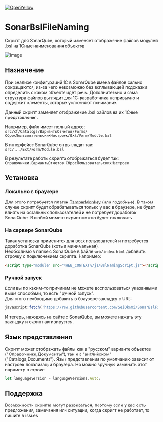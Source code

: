 [![OpenYellow](https://img.shields.io/endpoint?url=https://openyellow.org/data/badges/6/713512145.json)](https://openyellow.org/grid?data=top&repo=713512145)

# SonarBslFileNaming
Скрипт для SonarQube, который изменяет отображение файлов модулей .bsl на 1Сные наименования объектов

![image](https://github.com/SeiOkami/SonarBslFileNaming/assets/42138875/1c54b8e9-01a2-4058-8f76-8967726f7cc1)

## Назначение
При анализе конфигураций 1С в SonarQube имена файлов сильно сокращаются, из-за чего невозможно без всплывающей подсказки определить о каком объекте идёт речь. Дополнительно и сама структура файлов выглядит для 1С-разработчика непривычно и содержит элементы, которые усложняют понимание.

Данный скрипт заменяет отображение .bsl файлов на их 1Сные представления.

Например, файл имеет полный адрес:  
`src/cf/Catalogs/ВариантыОтчетов/Forms/СбросПользовательскихНастроек/Ext/Form/Module.bsl`

В интерфейсе SonarQube он выглядит так:  
`src/.../Ext/Form/Module.bsl`

В результате работы скрипта отображаться будет так:  
`Справочники.ВариантыОтчетов.СбросПользовательскихНастроек`

## Установка

### Локально в браузере
Для этого потребуется плагин [TamperMonkey](https://www.tampermonkey.net/) (или подобные). В таком случае скрипт будет обрабатываться только у вас в браузере, не будет влиять на остальных пользователей и не потребует доработок SonarQube. В любой момент скрипт можно будет отключить.

### На сервере SonarQube
Такая установка применится для всех пользователей и потребуется доработка SonarQube (хоть и минимальная).  
Необходимо в папке с SonarQube в файле `web/index.html` добавить строчку с подключением скрипта. Например:

```html
<script type="module" src="%WEB_CONTEXT%/js/BslNamingScript.js"></script>
```

### Ручной запуск

Если вы по каким-то причинам не можете воспользоваться указанными выше способами, то есть "ручной запуск".  
Для этого необходимо добавить в браузере закладку с URL:

```js
javascript:fetch('https://raw.githubusercontent.com/SeiOkami/SonarBslFileNaming/main/BslNamingScript.js').then(r=>r.text()).then(eval).catch(e=>console.error('SonarBslFileNaming: ', e));
```

И теперь, находясь на сайте с SonarQube, вы можете нажать эту закладку и скрипт активируется.

## Язык представления

Скрипт может отображать файлы как в "русском" варианте объектов ("Справочники,Документы"), так и в "английском" ("Catalogs,Documents"). Язык представления по умолчанию зависит от настроек локализации браузера. Но можно вручную изменить этот параметр в строке

```js
let languageVersion = languageVersions.Auto;
```

## Поддержка

Возможности скрипта могут развиваться, поэтому если у вас есть предложения, замечания или ситуации, когда скрипт не работает, то пишите в issues
